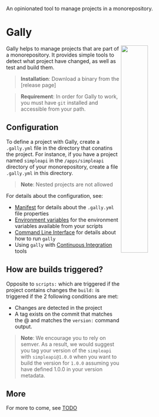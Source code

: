 An opinionated tool to manage projects in a monorepository.

# Gally

<img align="right" src="https://user-images.githubusercontent.com/747/49454572-b0c3e600-f7e5-11e8-9be3-3feadfff1a52.jpeg" width="38%">

Gally helps to manage projects that are part of a monorepository. It provides
simple tools to detect what project have changed, as well as test and build
them.

> **Installation**: Download a binary from the [release page]

> **Requirement**: In order for Gally to work, you must have `git` installed
  and accessible from your path.

## Configuration

To define a project with Gally, create a `.gally.yml` file in the directory
that conatins the project. For instance, if you have a project named
`simpleapi` in the `/apps/simpleapi` directory of your monorepository, create
a file `.gally.yml` in this directory.

> **Note**: Nested projects are not allowed

For details about the configuration, see:

- [Manifest](docs/MANIFEST.md) for details about the `.gally.yml` file
  properties
- [Environment variables](docs/VARIABLES.md) for the environment variables
  available from your scripts
- [Command Line Interface](docs/COMMAND.md) for details about how to run
  `gally`
- Using `gally` with [Continuous Integration](docs/CI.md) tools

## How are builds triggered?

Opposite to `scripts:` which are triggered if the project contains changes
the `build:` is triggered if the 2 following conditions are met:

- Changes are detected in the project
- A tag exists on the commit that matches the <project>@<version> and matches
  the `version:` command output.

> **Note**: We encourage you to rely on semver. As a result, we would suggest
  you tag your version of the `simpleapi` with `simpleapi@1.0.0` when you want
  to build the version for `1.0.0` assuming you have defined 1.0.0 in your
  version metadata.

## More

For more to come, see [TODO](TODO.md)

